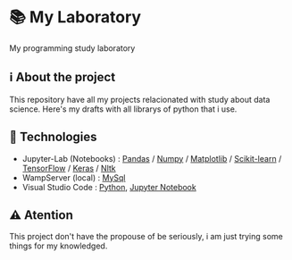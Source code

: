 # 📚 My Laboratory

My programming study laboratory

## ℹ️ About the project

This repository have all my projects relacionated with study about data science. Here's my drafts with all librarys of python that i use.

## 📝 Technologies

  - Jupyter-Lab (Notebooks) : [Pandas](https://pandas.pydata.org/) / [Numpy](https://numpy.org/) / [Matplotlib](https://matplotlib.org/) / [Scikit-learn](https://scikit-learn.org/) / [TensorFlow](https://www.tensorflow.org/federated) / [Keras](https://keras.io/) / [Nltk](https://www.nltk.org/)
  - WampServer (local) : [MySql](https://www.mysql.com/)
  - Visual Studio Code : [Python](https://www.python.org/), [Jupyter Notebook](https://jupyter.org/)


## ⚠️ Atention

This project don't have the propouse of be seriously, i am just trying some things for my knowledged.
